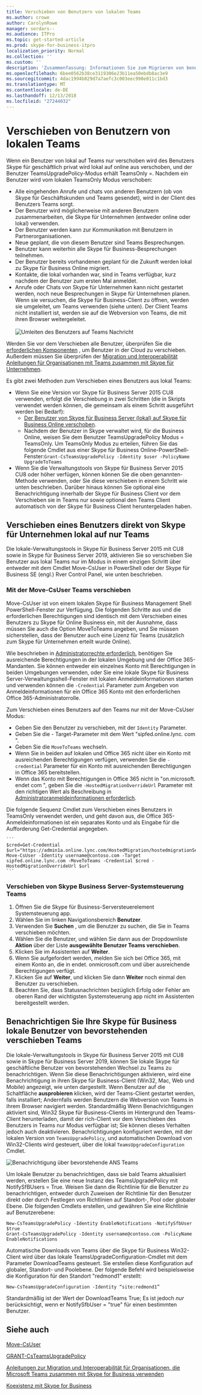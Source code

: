 ```yaml
---
title: Verschieben von Benutzern von lokalen Teams
ms.author: crowe
author: CarolynRowe
manager: serdars--
ms.audience: ITPro
ms.topic: get-started-article
ms.prod: skype-for-business-itpro
localization_priority: Normal
ms.collection: ''
ms.custom: ''
description: 'Zusammenfassung: Informationen Sie zum Migrieren von benutzereinstellungen und Migrieren von Benutzern zu Teams.'
ms.openlocfilehash: 6bee0562b38ce3119306e23b11ea50ebdb8ac3e9
ms.sourcegitcommit: 4dac1994b829d7a7aefc3c003eec998e011c1bd3
ms.translationtype: MT
ms.contentlocale: de-DE
ms.lasthandoff: 12/13/2018
ms.locfileid: "27244032"
---
```

# <a name="move-users-from-on-premises-to-teams"></a>Verschieben von Benutzern von lokalen Teams

Wenn ein Benutzer von lokal auf Teams nur verschoben wird des Benutzers Skype für geschäftlich privat wird lokal auf online aus verschoben, und der Benutzer TeamsUpgradePolicy-Modus erhält TeamsOnly =.  Nachdem ein Benutzer wird vom lokalen TeamsOnly Modus verschoben:

- Alle eingehenden Anrufe und chats von anderen Benutzern (ob von Skype für Geschäftskunden und Teams gesendet), wird in der Client des Benutzers Teams sorgt.
- Der Benutzer wird möglicherweise mit anderen Benutzern zusammenarbeiten, die Skype für Unternehmen (entweder online oder lokal) verwenden. 
- Der Benutzer werden kann zur Kommunikation mit Benutzern in Partnerorganisationen.
- Neue geplant, die von diesem Benutzer sind Teams Besprechungen.
- Benutzer kann weiterhin alle Skype für Business-Besprechungen teilnehmen.
- Der Benutzer bereits vorhandenen geplant für die Zukunft werden lokal zu Skype für Business Online migriert.
- Kontakte, die lokal vorhanden war, sind in Teams verfügbar, kurz nachdem der Benutzer zum ersten Mal anmeldet.
- Anrufe oder Chats von Skype für Unternehmen kann nicht gestartet werden, noch neue Besprechungen in Skype für Unternehmen planen. Wenn sie versuchen, die Skype für Business-Client zu öffnen, werden sie umgeleitet, um Teams verwenden (siehe unten). Der Client Teams nicht installiert ist, werden sie auf die Webversion von Teams, die mit ihren Browser weitergeleitet.<br><br>
    ![Umleiten des Benutzers auf Teams Nachricht](../media/go-to-teams-page.png)

Werden Sie vor dem Verschieben alle Benutzer, überprüfen Sie die [erforderlichen Komponenten](move-users-between-on-premises-and-cloud.md#prerequisites) , um Benutzer in der Cloud zu verschieben. Außerdem müssen Sie überprüfen der [Migration und Interoperabilität Anleitungen für Organisationen mit Teams zusammen mit Skype für Unternehmen](/microsoftteams/migration-interop-guidance-for-teams-with-skype).

Es gibt zwei Methoden zum Verschieben eines Benutzers aus lokal Teams:

- Wenn Sie eine Version vor Skype für Business Server 2015 CU8 verwenden, erfolgt die Verschiebung in zwei Schritten (die in Skripts verwendet werden können, die gemeinsam als einem Schritt ausgeführt werden bei Bedarf):
    - [Der Benutzer von Skype für Business Server (lokal) auf Skype für Business Online verschoben](move-users-from-on-premises-to-skype-for-business-online.md).
    - Nachdem der Benutzer in Skype verwaltet wird, für die Business Online, weisen Sie dem Benutzer TeamsUpgradePolicy Modus = TeamsOnly. Um TeamsOnly Modus zu erteilen, führen Sie das folgende Cmdlet aus einer Skype für Business Online-PowerShell-Fenster:`Grant-CsTeamsUpgradePolicy -Identity $user -PolicyName UpgradeToTeams`
- Wenn Sie die Verwaltungstools von Skype für Business Server 2015 CU8 oder höher verfügen, können können Sie die oben genannten-Methode verwenden, oder Sie diese verschieben in einem Schritt wie unten beschrieben. Darüber hinaus können Sie optional eine Benachrichtigung innerhalb der Skype für Business Client vor dem Verschieben sie in Teams nur sowie optional den Teams Client automatisch von der Skype für Business Client heruntergeladen haben.

## <a name="move-a-user-directly-from-skype-for-business-on-premises-to-teams-only"></a>Verschieben eines Benutzers direkt von Skype für Unternehmen lokal auf nur Teams

Die lokale-Verwaltungstools in Skype für Business Server 2015 mit CU8 sowie in Skype für Business Server 2019, aktivieren Sie so verschieben Sie Benutzer aus lokal Teams nur im Modus in einem einzigen Schritt über entweder mit dem Cmdlet Move-CsUser in PowerShell oder der Skype für Business SE (engl.) Rver Control Panel, wie unten beschrieben.

### <a name="move-to-teams-using-move-csuser"></a>Mit der Move-CsUser Teams verschieben

Move-CsUser ist von einem lokalen Skype für Business Management Shell PowerShell-Fenster zur Verfügung. Die folgenden Schritte aus und die erforderlichen Berechtigungen sind identisch mit dem Verschieben eines Benutzers zu Skype für Online Business ein, mit der Ausnahme, dass müssen Sie auch die Option MoveToTeams angeben, und Sie müssen sicherstellen, dass der Benutzer auch eine Lizenz für Teams (zusätzlich zum Skype für Unternehmen erteilt wurde Online).

Wie beschrieben in [Administratorrechte erforderlich](move-users-between-on-premises-and-cloud.md#required-administrative-credentials), benötigen Sie ausreichende Berechtigungen in der lokalen Umgebung und der Office 365-Mandanten. Sie können entweder ein einzelnes Konto mit Berechtigungen in beiden Umgebungen verwenden, oder Sie eine lokale Skype für Business Server-Verwaltungsshell-Fenster mit lokalen Anmeldeinformationen starten und verwenden können die `-Credential` Parameter zum Angeben von Anmeldeinformationen für ein Office 365 Konto mit den erforderlichen Office 365-Administratorrolle.

Zum Verschieben eines Benutzers auf den Teams nur mit der Move-CsUser Modus:

- Geben Sie den Benutzer zu verschieben, mit der `Identity` Parameter.
- Geben Sie die - Target-Parameter mit dem Wert "sipfed.online.lync. <span>com ".
- Geben Sie die `MoveToTeams` wechseln.
- Wenn Sie in beiden auf lokalen und Office 365 nicht über ein Konto mit ausreichenden Berechtigungen verfügen, verwenden Sie die `-credential` Parameter für ein Konto mit ausreichenden Berechtigungen in Office 365 bereitstellen.
- Wenn das Konto mit Berechtigungen in Office 365 nicht in "on.microsoft. endet <span>com ", geben Sie die `-HostedMigrationOverrideUrl` Parameter mit den richtigen Wert als Beschreibung in [Administratoranmeldeinformationen erforderlich](move-users-between-on-premises-and-cloud.md#required-administrative-credentials).

Die folgende Sequenz Cmdlet zum Verschieben eines Benutzers in TeamsOnly verwendet werden, und geht davon aus, die Office 365-Anmeldeinformationen ist ein separates Konto und als Eingabe für die Aufforderung Get-Credential angegeben.

    ```
    $cred=Get-Credential
    $url="https://admin1a.online.lync.com/HostedMigration/hostedmigrationService.svc"
    Move-CsUser -Identity username@contoso.com -Target sipfed.online.lync.com -MoveToTeams -Credential $cred -HostedMigrationOverrideUrl $url
    ```

### <a name="move-to-teams-using-skype-for-business-server-control-panel"></a>Verschieben von Skype Business Server-Systemsteuerung Teams

1.  Öffnen Sie die Skype für Business-Serversteuerelement Systemsteuerung app.
2.  Wählen Sie im linken Navigationsbereich **Benutzer**.
3.  Verwenden Sie **Suchen** , um die Benutzer zu suchen, die Sie in Teams verschieben möchten.
4.  Wählen Sie die Benutzer, und wählen Sie dann aus der Dropdownliste **Aktion** über der Liste **ausgewählte Benutzer Teams verschieben**.
5.  Klicken Sie im Assistenten auf **Weiter**.
6.  Wenn Sie aufgefordert werden, melden Sie sich bei Office 365, mit einem Konto an, die in endet. onmicrosoft.com und über ausreichende Berechtigungen verfügt.
7.  Klicken Sie auf **Weiter**, und klicken Sie dann **Weiter** noch einmal den Benutzer zu verschieben.
8. Beachten Sie, dass Statusnachrichten bezüglich Erfolg oder Fehler am oberen Rand der wichtigsten Systemsteuerung app nicht im Assistenten bereitgestellt werden.

## <a name="notify-your-skype-for-business-on-premises-users-of-the-upcoming-move-to-teams"></a>Benachrichtigen Sie Ihre Skype für Business lokale Benutzer von bevorstehenden verschieben Teams

Die lokale-Verwaltungstools in Skype für Business Server 2015 mit CU8 sowie in Skype für Business Server 2019, können Sie lokale Skype für geschäftliche Benutzer von bevorstehenden Wechsel zu Teams zu benachrichtigen. Wenn Sie diese Benachrichtigungen aktivieren, wird eine Benachrichtigung in ihren Skype für Business-Client (Win32, Mac, Web und Mobile) angezeigt, wie unten dargestellt. Wenn Benutzer auf die Schaltfläche **ausprobieren** klicken, wird der Teams-Client gestartet werden, falls installiert; Andernfalls werden Benutzern die Webversion von Teams in ihrem Browser navigiert werden. Standardmäßig Wenn Benachrichtigungen aktiviert sind, Win32 Skype für Business-Clients im Hintergrund den Teams-Client herunterladen, damit der rich-Client vor dem Verschieben des Benutzers in Teams nur Modus verfügbar ist; Sie können dieses Verhalten jedoch auch deaktivieren.  Benachrichtigungen konfiguriert werden, mit der lokalen Version von `TeamsUpgradePolicy`, und automatischen Download von Win32-Clients wird gesteuert, über die lokal `TeamsUpgradeConfiguration` Cmdlet.

![Benachrichtigung über bevorstehende ANS Teams](../media/teams-upgrade-notification.png)

Um lokale Benutzer zu benachrichtigen, dass sie bald Teams aktualisiert werden, erstellen Sie eine neue Instanz des TeamsUpgradePolicy mit NotifySfBUsers = True. Weisen Sie dann die Richtlinie für die Benutzer zu benachrichtigen, entweder durch Zuweisen der Richtlinie für den Benutzer direkt oder durch Festlegen von Richtlinien auf Standort-, Pool oder globaler Ebene. Die folgenden Cmdlets erstellen, und gewähren Sie eine Richtlinie auf Benutzerebene:

```
New-CsTeamsUpgradePolicy -Identity EnableNotifications -NotifySfbUser $true 
Grant-CsTeamsUpgradePolicy -Identity username@contoso.com -PolicyName EnableNotifications
```

Automatische Downloads von Teams über die Skype für Business Win32-Client wird über das lokale TeamsUpgradeConfiguration-Cmdlet mit dem Parameter DownloadTeams gesteuert. Sie erstellen diese Konfiguration auf globaler, Standort- und Poolebene. Der folgende Befehl wird beispielsweise die Konfiguration für den Standort "redmond1" erstellt:

`New-CsTeamsUpgradeConfiguration -Identity “site:redmond1”`

Standardmäßig ist der Wert der DownloadTeams True; Es ist jedoch *nur* berücksichtigt, wenn er NotifySfbUser = "true" für einen bestimmten Benutzer.


## <a name="see-also"></a>Siehe auch

[Move-CsUser](https://docs.microsoft.com/en-us/powershell/module/skype/move-csuser)

[GRANT-CsTeamsUpgradePolicy](https://docs.microsoft.com/en-us/powershell/module/skype/grant-csteamsupgradepolicy
)

[Anleitungen zur Migration und Interoperabilität für Organisationen, die Microsoft Teams zusammen mit Skype for Business verwenden](/microsoftteams/migration-interop-guidance-for-teams-with-skype)

[Koexistenz mit Skype for Business](/microsoftteams/coexistence-chat-calls-presence)
